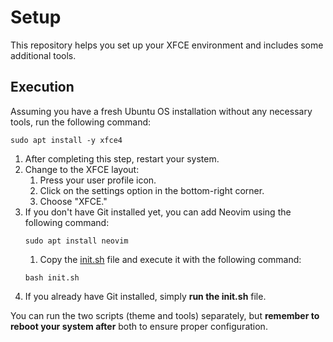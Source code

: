 # Setup

This repository helps you set up your XFCE environment and includes some additional tools.

## Execution
Assuming you have a fresh Ubuntu OS installation without any necessary tools, run the following command:

```
sudo apt install -y xfce4
```

1. After completing this step, restart your system.
2. Change to the XFCE layout:
	1. Press your user profile icon.
	2. Click on the settings option in the bottom-right corner.
	3. Choose "XFCE."
3. If you don't have Git installed yet, you can add Neovim using the following command:
    ```
    sudo apt install neovim
    ```
    1. Copy the [init.sh](https://github.com/tbsauce/Setup/blob/main/init.sh) file and execute it with the following command:
    ```
    bash init.sh
    ```
4. If you already have Git installed, simply **run the init.sh** file.

You can run the two scripts (theme and tools) separately, but **remember to reboot your system after** both to ensure proper configuration.